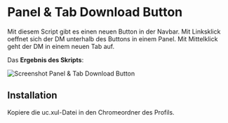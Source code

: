 # Panel & Tab Download Button
Mit diesem Script gibt es einen neuen Button in der Navbar. Mit Linksklick oeffnet sich der DM unterhalb des Buttons in einem 
Panel. Mit Mittelklick geht der DM in einem neuen Tab auf.

Das **Ergebnis des Skripts**:

![Screenshot Panel & Tab Download Button](https://github.com/ardiman/userChrome.js/raw/master/paneltabdownloadbutton/scr_paneltabdownloadbutton.png)

## Installation
Kopiere die uc.xul-Datei in den Chromeordner des Profils.